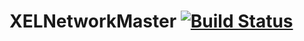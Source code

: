 # XELNetworkMaster [![Build Status](https://travis-ci.org/ROBOTIS-GIT/XELNetworkMaster.svg?branch=master)](https://travis-ci.org/ROBOTIS-GIT/XELNetworkMaster/branches)

